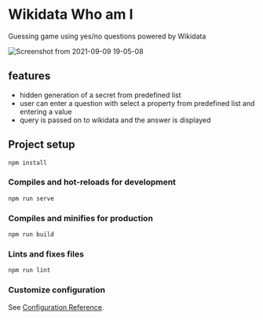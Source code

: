 # Wikidata Who am I

Guessing game using yes/no questions powered by Wikidata

![Screenshot from 2021-09-09 19-05-08](https://user-images.githubusercontent.com/7815226/132730936-1c090e06-e63c-444f-8074-f2163936e2cf.png)

## features
* hidden generation of a secret from predefined list
* user can enter a question with select a property from predefined list and entering a value
* query is passed on to wikidata and the answer is displayed


## Project setup
```
npm install
```

### Compiles and hot-reloads for development
```
npm run serve
```

### Compiles and minifies for production
```
npm run build
```

### Lints and fixes files
```
npm run lint
```

### Customize configuration
See [Configuration Reference](https://cli.vuejs.org/config/).
